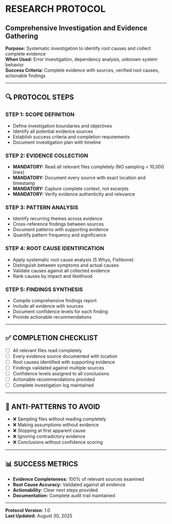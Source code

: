 # RESEARCH PROTOCOL
## Comprehensive Investigation and Evidence Gathering

**Purpose:** Systematic investigation to identify root causes and collect complete evidence  
**When Used:** Error investigation, dependency analysis, unknown system behavior  
**Success Criteria:** Complete evidence with sources, verified root causes, actionable findings  

---

## **🔍 PROTOCOL STEPS**

### **STEP 1: SCOPE DEFINITION**
- Define investigation boundaries and objectives
- Identify all potential evidence sources
- Establish success criteria and completion requirements
- Document investigation plan with timeline

### **STEP 2: EVIDENCE COLLECTION**
- **MANDATORY:** Read all relevant files completely (NO sampling < 10,000 lines)
- **MANDATORY:** Document every source with exact location and timestamp
- **MANDATORY:** Capture complete context, not excerpts
- **MANDATORY:** Verify evidence authenticity and relevance

### **STEP 3: PATTERN ANALYSIS**
- Identify recurring themes across evidence
- Cross-reference findings between sources
- Document patterns with supporting evidence
- Quantify pattern frequency and significance

### **STEP 4: ROOT CAUSE IDENTIFICATION**
- Apply systematic root cause analysis (5 Whys, Fishbone)
- Distinguish between symptoms and actual causes
- Validate causes against all collected evidence
- Rank causes by impact and likelihood

### **STEP 5: FINDINGS SYNTHESIS**
- Compile comprehensive findings report
- Include all evidence with sources
- Document confidence levels for each finding
- Provide actionable recommendations

---

## **✅ COMPLETION CHECKLIST**

- [ ] All relevant files read completely
- [ ] Every evidence source documented with location
- [ ] Root causes identified with supporting evidence
- [ ] Findings validated against multiple sources
- [ ] Confidence levels assigned to all conclusions
- [ ] Actionable recommendations provided
- [ ] Complete investigation log maintained

---

## **🚨 ANTI-PATTERNS TO AVOID**

- ❌ Sampling files without reading completely
- ❌ Making assumptions without evidence
- ❌ Stopping at first apparent cause
- ❌ Ignoring contradictory evidence
- ❌ Conclusions without confidence scoring

---

## **📊 SUCCESS METRICS**

- **Evidence Completeness:** 100% of relevant sources examined
- **Root Cause Accuracy:** Validated against all evidence
- **Actionability:** Clear next steps provided
- **Documentation:** Complete audit trail maintained

---

**Protocol Version:** 1.0  
**Last Updated:** August 30, 2025
